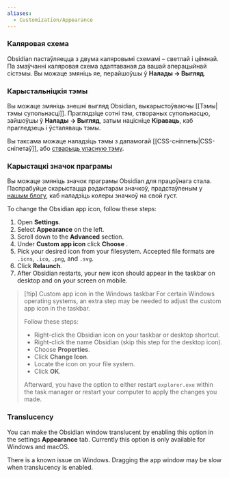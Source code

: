```yaml
---
aliases:
  - Customization/Appearance
---
```

### Каляровая схема

Obsidian пастаўляецца з двума каляровымі схемамі – светлай і цёмнай. Па змаўчанні каляровая схема адаптаваная да вашай аперацыйнай сістэмы. Вы можаце змяніць яе, перайшоўшы ў **Налады → Выгляд**.
### Карыстальніцкія тэмы

Вы можаце змяніць знешні выгляд Obsidian, выкарыстоўваючы [[Тэмы|тэмы супольнасці]]. Праглядзіце сотні тэм, створаных супольнасцю, зайшоўшы ў **Налады → Выгляд**, затым націсніце **Кіраваць**, каб прагледзець і ўсталяваць тэмы.

Вы таксама можаце наладзіць тэмы з дапамогай [[CSS-сніппеты|CSS-сніпетаў]], або [стварыць уласную тэму](https://docs.obsidian.md/Themes/App+themes/Build+a+theme).
### Карыстацкі значок праграмы

Вы можаце змяніць значок праграмы Obsidian для працоўнага стала. Паспрабуйце скарыстацца рэдактарам значкоў, прадстаўленым у [нашым блогу](https://obsidian.md/blog/new-obsidian-icon/), каб наладзіць колеры значкоў на свой густ.

To change the Obsidian app icon, follow these steps:

1. Open **Settings**.
2. Select **Appearance** on the left.
3. Scroll down to the **Advanced** section.
4. Under **Custom app icon** click **Choose** .
5. Pick your desired icon from your filesystem.  Accepted file formats are `.icns`, `.ico`, `.png`, and `.svg`.
6. Click **Relaunch**.
7. After Obsidian restarts, your new icon should appear in the taskbar on desktop and on your screen on mobile.

> [!tip] Custom app icon in the  Windows taskbar 
> For certain Windows operating systems, an extra step may be needed to adjust the custom app icon in the taskbar.
> 
> Follow these steps:
> - Right-click the Obsidian icon on your taskbar or desktop shortcut.
> - Right-click the name Obsidian (skip this step for the desktop icon).
> - Choose **Properties**.
> - Click **Change Icon**.
> - Locate the icon on your file system.
> - Click **OK**.
> 
> Afterward, you have the option to either restart `explorer.exe` within the task manager or restart your computer to apply the changes you made.

### Translucency

You can make the Obsidian window translucent by enabling this option in the settings **Appearance** tab. Currently this option is only available for Windows and macOS.

There is a known issue on Windows. Dragging the app window may be slow when translucency is enabled.

